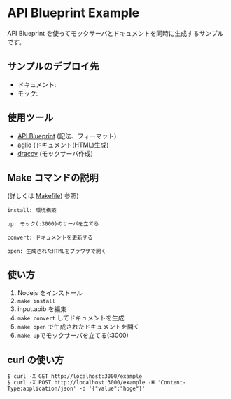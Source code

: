 # API Blueprint Example

API Blueprint を使ってモックサーバとドキュメントを同時に生成するサンプルです。

## サンプルのデプロイ先

- ドキュメント:
- モック:

## 使用ツール

- [API Blueprint](https://apiblueprint.org) (記法、フォーマット)
- [aglio](https://github.com/danielgtaylor/aglio) (ドキュメント(HTML)生成)
- [dracov](https://github.com/Aconex/drakov) (モックサーバ作成)

## Make コマンドの説明

(詳しくは [Makefile](/Makefile)) 参照)

```
install: 環境構築

up: モック(:3000)のサーバを立てる

convert: ドキュメントを更新する

open: 生成されたHTMLをブラウザで開く

```

## 使い方

1. Nodejs をインストール
2. `make install`
3. input.apib を編集
4. `make convert` してドキュメントを生成
5. `make open` で生成されたドキュメントを開く
6. `make up`でモックサーバを立てる(:3000)

## curl の使い方

```
$ curl -X GET http://localhost:3000/example
$ curl -X POST http://localhost:3000/example -H 'Content-Type:application/json' -d '{"value":"hoge"}'
```

